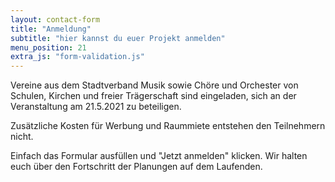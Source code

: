 ```yaml
---
layout: contact-form
title: "Anmeldung"
subtitle: "hier kannst du euer Projekt anmelden"
menu_position: 21
extra_js: "form-validation.js"
---
```

Vereine aus dem Stadtverband Musik sowie Chöre und Orchester von Schulen, Kirchen und freier
Trägerschaft sind eingeladen, sich an der 
Veranstaltung am 21.5.2021 zu beteiligen. 

Zusätzliche Kosten für Werbung und Raummiete
entstehen den Teilnehmern nicht. 

Einfach das Formular ausfüllen und "Jetzt anmelden" klicken. Wir halten euch 
über den Fortschritt der Planungen auf dem Laufenden.

